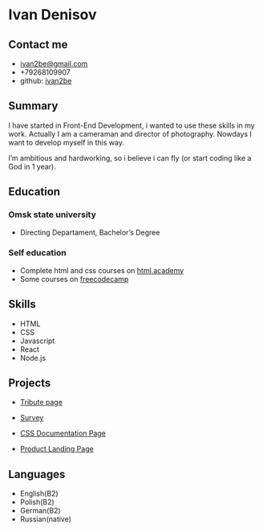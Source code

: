 # Ivan Denisov

## Contact me

- ivan2be@gmail.com
- +79268109907
- github: [ivan2be](https://github.com/ivan2be)

## Summary
I have started in Front-End Development, i wanted to use these skills in my work. 
Actually I am a cameraman and director of photography.
Nowdays I want to develop myself in this way.

I’m ambitious and hardworking, so i believe i can fly (or start coding like a God in 1 year).

## Education

### Omsk state university

- Directing Departament, Bachelor’s Degree

### Self education
- Complete html and css courses on [html.academy](https://htmlacademy.ru/)
- Some courses on [freecodecamp](https://www.freecodecamp.org/)

## Skills
- HTML
- CSS
- Javascript
- React
- Node.js

## Projects
- [Tribute page](https://codepen.io/ivan2be/pen/LYGqpBw)

- [Survey](https://codepen.io/ivan2be/pen/vYLPyGW)

- [CSS Documentation Page](https://codepen.io/ivan2be/pen/wvGzedx)

- [Product Landing Page](https://codepen.io/ivan2be/pen/LYGaBdX)



## Languages
- English(B2)
- Polish(B2)
- German(B2)
- Russian(native)
